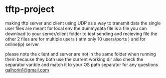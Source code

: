 # tftp-project
making tftp server and client
using UDP as a way to transmit data
the single user files are meant for local env
the dummydata file is a file you can download to your server/client folder to test sending and recieving file
the other 2 files are for multiple users ( atm only 10 users/ports ) and for online(ip) server

please note the client and server are not in the same folder when running them because they both use the current working dir
also check the separator varible and match it to your OS path separator
for any questions galhorin1@gmail.com
